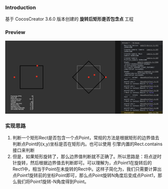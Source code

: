 ### Introduction

基于 CocosCreator 3.6.0 版本创建的 **旋转后矩形是否包含点** 工程

### Preview
![image](../../../image/202203/2022030541.png)

### 实现思路
1. 判断一个矩形Rect是否包含一个点Point，常规的方法是根据矩形的边界值去判断点Point的(x,y)坐标是否在矩形内。也可以使用 引擎内置的Rect.contains接口来判断
2. 但是，如果矩形旋转了，那么边界值判断就不正确了。所以思路是：将点逆时针旋转，然后根据边界值去判断即可。可以理解为，点Point1在旋转后的Rect1中，相当于Point在未旋转的Rect中。这样子简化为，我们只需要计算出点Point1旋转前的坐标Point即可，那么点Point旋转N角度后变成点Point1，那么我们将Point1旋转-N角度得到Point。